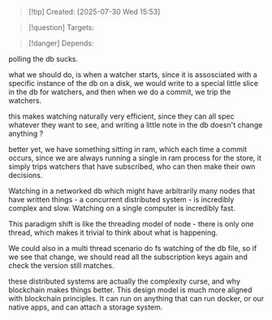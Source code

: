 
>[!tip] Created: [2025-07-30 Wed 15:53]

>[!question] Targets: 

>[!danger] Depends: 

polling the db sucks.

what we should do, is when a watcher starts, since it is assosciated with a specific instance of the db on a disk, we would write to a special little slice in the db for watchers, and then when we do a commit, we trip the watchers.

this makes watching naturally very efficient, since they can all spec whatever they want to see, and writing a little note in the db doesn't change anything ?

better yet, we have something sitting in ram, which each time a commit occurs, since we are always running a single in ram process for the store, it simply trips watchers that have subscribed, who can then make their own decisions.

Watching in a networked db which might have arbitrarily many nodes that have written things - a concurrent distributed system - is incredibly complex and slow.  Watching on a single computer is incredibly fast.

This paradigm shift is like the threading model of node - there is only one thread, which makes it trivial to think about what is happening.

We could also in a multi thread scenario do fs watching of the db file, so if we see that change, we should read all the subscription keys again and check the version still matches.

these distributed systems are actually the complexity curse, and why blockchain makes things better.  This design model is much more aligned with blockchain principles.  It can run on anything that can run docker, or our native apps, and can attach a storage system.